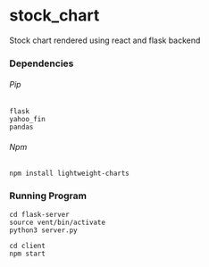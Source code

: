 # stock_chart
Stock chart rendered using react and flask backend

### Dependencies

###### Pip
```
flask
yahoo_fin
pandas
```

###### Npm
```
npm install lightweight-charts
```

### Running Program

```
cd flask-server
source vent/bin/activate
python3 server.py
```

```
cd client
npm start
```
